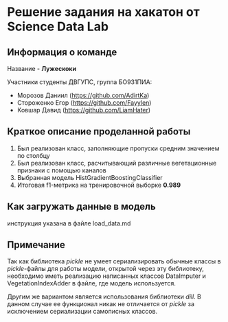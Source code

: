 # Решение задания на хакатон от Science Data Lab

## Информация о команде
Название - **Лужескоки**

Участники студенты ДВГУПС, группа БО931ПИА:
- Морозов Даниил (https://github.com/AdirtKa)
- Стороженко Егор (https://github.com/Fayylen)
- Ковшар Давид (https://github.com/LiamHater)

## Краткое описание проделанной работы

1. Был реализован класс, заполняющие пропуски средним значением по столбцу
2. Был реализован класс, расчитывающий различные вегетационные признаки с помощью каналов
3. Выбранная модель HistGradientBoostingClassifier
4. Итоговая f1-метрика на тренировочной выборке **0.989**

## Как загружать данные в модель
инструкция указана в файле load_data.md

## Примечание

Так как библиотека *pickle* не умеет сериализировать обычные классы в *pickle*-файлы
для работы модели, открытой через эту библиотеку, необходимо иметь реализацию 
написанных классов DataImputer и VegetationIndexAdder в файле, где модель используется.

Другим же вариантом является использования библиотеки *dill*. В данном случае ее функционал
никак не отличается от *pickle* за исключением сериализации самописных классов.